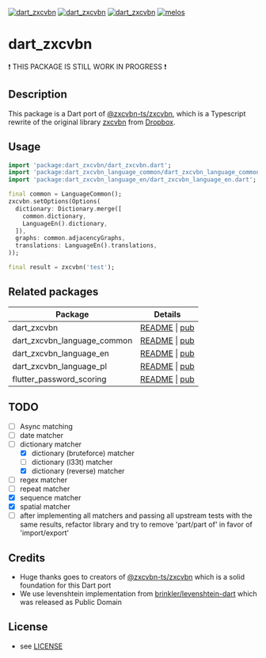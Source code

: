 [![dart_zxcvbn](https://img.shields.io/pub/v/dart_zxcvbn.svg)](https://pub.dev/packages/dart_zxcvbn)
[![dart_zxcvbn](https://img.shields.io/github/license/inway/dart_zxcvbn)](LICENSE)
[![dart_zxcvbn](https://github.com/inway/dart_zxcvbn/actions/workflows/dart.yml/badge.svg)](https://github.com/inway/dart_zxcvbn/actions/workflows/dart.yml)
[![melos](https://img.shields.io/badge/maintained%20with-melos-f700ff.svg?style=flat-square)](https://github.com/inway/dart_zxcvbn)

# dart_zxcvbn

❗ THIS PACKAGE IS STILL WORK IN PROGRESS ❗

## Description

This package is a Dart port of
[@zxcvbn-ts/zxcvbn](https://github.com/zxcvbn-ts/zxcvbn), which is a Typescript
rewrite of the original library [zxcvbn](https://github.com/dropbox/zxcvbn) from
[Dropbox](https://github.com/dropbox).

## Usage

```dart
import 'package:dart_zxcvbn/dart_zxcvbn.dart';
import 'package:dart_zxcvbn_language_common/dart_zxcvbn_language_common.dart';
import 'package:dart_zxcvbn_language_en/dart_zxcvbn_language_en.dart';

final common = LanguageCommon();
zxcvbn.setOptions(Options(
  dictionary: Dictionary.merge([
    common.dictionary,
    LanguageEn().dictionary,
  ]),
  graphs: common.adjacencyGraphs,
  translations: LanguageEn().translations,
));

final result = zxcvbn('test');
```

## Related packages

| Package                     | Details                                                                                                                                                                |
| --------------------------- | ---------------------------------------------------------------------------------------------------------------------------------------------------------------------- |
| dart_zxcvbn                 | [README](https://github.com/inway/dart_zxcvbn/blob/main/packages/dart_zxcvbn/README.md) \| [pub](https://pub.dev/packages/dart_zxcvbn)                                 |
| dart_zxcvbn_language_common | [README](https://github.com/inway/dart_zxcvbn/blob/main/packages/dart_zxcvbn_language_common/README.md) \| [pub](https://pub.dev/packages/dart_zxcvbn_language_common) |
| dart_zxcvbn_language_en     | [README](https://github.com/inway/dart_zxcvbn/blob/main/packages/dart_zxcvbn_language_en/README.md) \| [pub](https://pub.dev/packages/dart_zxcvbn_language_en)         |
| dart_zxcvbn_language_pl     | [README](https://github.com/inway/dart_zxcvbn/blob/main/packages/dart_zxcvbn_language_pl/README.md) \| [pub](https://pub.dev/packages/dart_zxcvbn_language_pl)         |
| flutter_password_scoring    | [README](https://github.com/inway/dart_zxcvbn/blob/main/packages/flutter_password_scoring/README.md) \| [pub](https://pub.dev/packages/flutter_password_scoring)       |

## TODO

- [ ] Async matching
- [ ] date matcher
- [ ] dictionary matcher
  - [x] dictionary (bruteforce) matcher
  - [ ] dictionary (l33t) matcher
  - [x] dictionary (reverse) matcher
- [ ] regex matcher
- [ ] repeat matcher
- [x] sequence matcher
- [x] spatial matcher
- [ ] after implementing all matchers and passing all upstream tests with the
      same results, refactor library and try to remove 'part/part of' in favor of
      'import/export'

## Credits

- Huge thanks goes to creators of
  [@zxcvbn-ts/zxcvbn](https://github.com/zxcvbn-ts/zxcvbn) which is a solid
  foundation for this Dart port
- We use levenshtein implementation from
  [brinkler/levenshtein-dart](https://github.com/brinkler/levenshtein-dart)
  which was released as Public Domain

## License

- see [LICENSE](https://github.com/inway/dart_zxcvbn/LICENSE)
